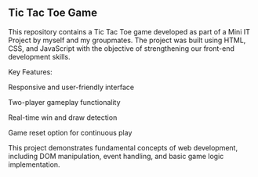 ## Tic Tac Toe Game
This repository contains a Tic Tac Toe game developed as part of a Mini IT Project by myself and my groupmates. The project was built using HTML, CSS, and JavaScript with the objective of strengthening our front-end development skills.

Key Features:

Responsive and user-friendly interface

Two-player gameplay functionality

Real-time win and draw detection

Game reset option for continuous play

This project demonstrates fundamental concepts of web development, including DOM manipulation, event handling, and basic game logic implementation. 
